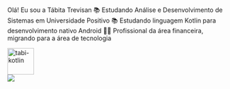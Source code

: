 Olá! Eu sou a Tábita Trevisan
📚 Estudando Análise e Desenvolvimento de Sistemas em Universidade Positivo
📚 Estudando linguagem Kotlin para desenvolvimento nativo Android
👩‍💻 Profissional da área financeira, migrando para a área de tecnologia

<div>
<img align="center" alt="tabi-kotlin" height="60" width "40" src="https://miro.medium.com/v2/resize:fit:1400/format:webp/1*uAA_f30zOo5-qFd8y9cETA.jpeg"/>
</div>
<div>
<a href = "https://www.linkedin.com/in/t%C3%A1bita-trevisan-811685381/" target="_blank"><img src="https://content.linkedin.com/content/dam/me/business/en-us/amp/xbu/linkedin-revised-brand-guidelines/home/fg/brand-homepg-guidance-inlogo-dsk-v01.jpg.original.jpg" target= "blank"></a>
</div>
